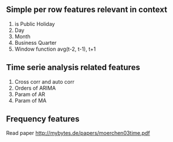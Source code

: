 ## Simple per row features relevant in context

1. is Public Holiday
2. Day 
3. Month
4. Business Quarter
5. Window function avg(t-2, t-1), t+1

## Time serie analysis related features

1. Cross corr and auto corr
2.  Orders of ARIMA
3. Param of AR
4. Param of MA

## Frequency features

Read paper http://mybytes.de/papers/moerchen03time.pdf


